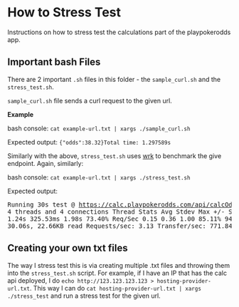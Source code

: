 # How to Stress Test 

Instructions on how to stress test the calculations part of the playpokerodds app.

## Important bash Files

There are 2 important `.sh` files in this folder - the `sample_curl.sh` and the `stress_test.sh`.

`sample_curl.sh` file sends a curl request to the given url.

**Example**

bash console: `cat example-url.txt | xargs ./sample_curl.sh`

Expected output: `{"odds":38.32}Total time: 1.297589s`

Similarly with the above, `stress_test.sh` uses [wrk](https://github.com/wg/wrk) to benchmark the give endpoint. Again, similarly:

bash console: `cat example-url.txt | xargs ./stress_test.sh`

Expected output: <pre>Running 30s test @ https://calc.playpokerodds.com/api/calcOdds
  4 threads and 4 connections
  Thread Stats   Avg      Stdev     Max   +/- Stdev
    Latency     1.24s   325.53ms   1.98s    73.40%
    Req/Sec     0.15      0.36     1.00     85.11%
  94 requests in 30.06s, 22.66KB read
Requests/sec:      3.13
Transfer/sec:     771.84B</pre>

## Creating your own txt files

The way I stress test this is via creating multiple .txt files and throwing them into the `stress_test.sh` script. For example, if I have an IP that has the calc api deployed, I do `echo http://123.123.123.123 > hosting-provider-url.txt`. This way I can do `cat hosting-provider-url.txt | xargs ./stress_test` and run a stress test for the given url.